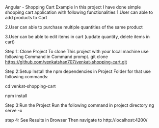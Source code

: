 Angular - Shopping Cart Example
 In this project I have done simple shopping cart application with following functionalities
  1.User can able to add products to Cart

   2.User can able to purchase multiple quantities of the same product

   3.User can be able to edit items in cart (update quantity, delete items in cart)

Step 1: Clone Project
To clone This project with your local machine use following Command in Command prompt.
git clone https://github.com/venkatshan707/venkat-shopping-cart.git

Step 2:Setup
Install the npm dependencies in Project Folder for that use following commands:

cd venkat-shopping-cart

npm install

Step 3:Run the Project 
Run the following command in project directory
ng serve -o

step 4: See Results in Browser
Then navigate to http://localhost:4200/
